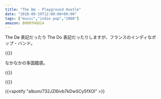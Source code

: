 ```yaml
---
title: "The Dø - Playground Hustle"
date: "2018-09-19T12:00:00+09:00"
tags: ["music","indie pop","2008"]
amazon: B000YHGD14
---
```


The Dø 表記だったり The Do 表記だったりしますが、フランスのインディなポップ・バンド。

{{<youtube src="Q9CsYuduUsQ" title="The Dø - Playground Hustle">}}

なかなかの多国籍感。

{{<youtube src="xUwUITWb8O8" title="The Dø - Stay (Just a Little Bit More)">}}

{{<amazon asin="B000YHGD14" title="The Dø - A Mouthful">}}

{{<spotify "album/732JZl6ivb7kDwSCy5fXOl" >}}
